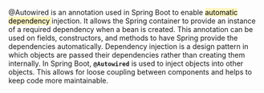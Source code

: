 @Autowired is an annotation used in Spring Boot to enable <mark style="background: #FFF3A3A6;">automatic dependency </mark>injection. It allows the Spring container to provide an instance of a required dependency when a bean is created. This annotation can be used on fields, constructors, and methods to have Spring provide the dependencies automatically. Dependency injection is a design pattern in which objects are passed their dependencies rather than creating them internally. In Spring Boot, **`@Autowired`** is used to inject objects into other objects. This allows for loose coupling between components and helps to keep code more maintainable.